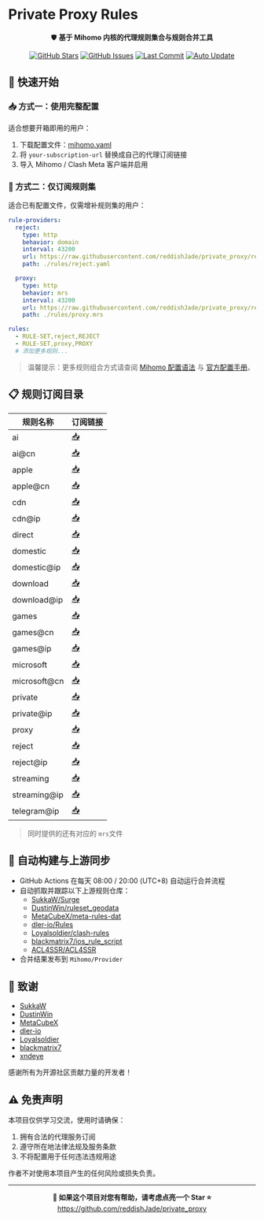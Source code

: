 # Private Proxy Rules

<div align="center">

🛡️ **基于 Mihomo 内核的代理规则集合与规则合并工具**

[![GitHub Stars](https://img.shields.io/github/stars/reddishJade/private_proxy?style=flat-square)](https://github.com/reddishJade/private_proxy/stargazers)
[![GitHub Issues](https://img.shields.io/github/issues/reddishJade/private_proxy?style=flat-square)](https://github.com/reddishJade/private_proxy/issues)
[![Last Commit](https://img.shields.io/github/last-commit/reddishJade/private_proxy?style=flat-square)](https://github.com/reddishJade/private_proxy/commits/main)
[![Auto Update](https://img.shields.io/badge/Auto%20Update-Every%2012h-green?style=flat-square)](https://github.com/reddishJade/private_proxy/actions)

</div>

## 🚀 快速开始

### 📥 方式一：使用完整配置

适合想要开箱即用的用户：

1. 下载配置文件：[mihomo.yaml](https://raw.githubusercontent.com/reddishJade/private_proxy/refs/heads/main/Mihomo/Full_Config/mihomo.yaml)
2. 将 `your-subscription-url` 替换成自己的代理订阅链接
3. 导入 Mihomo / Clash Meta 客户端并启用

### 🔧 方式二：仅订阅规则集

适合已有配置文件，仅需增补规则集的用户：

```yaml
rule-providers:
  reject:
    type: http
    behavior: domain
    interval: 43200
    url: https://raw.githubusercontent.com/reddishJade/private_proxy/refs/heads/main/Mihomo/Provider/reject.yaml
    path: ./rules/reject.yaml

  proxy:
    type: http
    behavior: mrs
    interval: 43200
    url: https://raw.githubusercontent.com/reddishJade/private_proxy/refs/heads/main/Mihomo/Provider/proxy.mrs
    path: ./rules/proxy.mrs

rules:
  - RULE-SET,reject,REJECT
  - RULE-SET,proxy,PROXY
  # 添加更多规则...
```

> 温馨提示：更多规则组合方式请查阅 [Mihomo 配置语法](https://wiki.metacubex.one/handbook/syntax/) 与 [官方配置手册](https://wiki.metacubex.one/config/)。

## 📋 规则订阅目录

| 规则名称     | 订阅链接                                                                                                         |
| ------------ | ---------------------------------------------------------------------------------------------------------------- |
| ai           | [📥](https://raw.githubusercontent.com/reddishJade/private_proxy/refs/heads/main/Mihomo/Provider/ai.yaml)           |
| ai@cn        | [📥](https://raw.githubusercontent.com/reddishJade/private_proxy/refs/heads/main/Mihomo/Provider/ai@cn.yaml)        |
| apple        | [📥](https://raw.githubusercontent.com/reddishJade/private_proxy/refs/heads/main/Mihomo/Provider/apple.yaml)        |
| apple@cn     | [📥](https://raw.githubusercontent.com/reddishJade/private_proxy/refs/heads/main/Mihomo/Provider/apple@cn.yaml)     |
| cdn          | [📥](https://raw.githubusercontent.com/reddishJade/private_proxy/refs/heads/main/Mihomo/Provider/cdn.yaml)          |
| cdn@ip       | [📥](https://raw.githubusercontent.com/reddishJade/private_proxy/refs/heads/main/Mihomo/Provider/cdn@ip.yaml)       |
| direct       | [📥](https://raw.githubusercontent.com/reddishJade/private_proxy/refs/heads/main/Mihomo/Provider/direct.yaml)       |
| domestic     | [📥](https://raw.githubusercontent.com/reddishJade/private_proxy/refs/heads/main/Mihomo/Provider/domestic.yaml)     |
| domestic@ip  | [📥](https://raw.githubusercontent.com/reddishJade/private_proxy/refs/heads/main/Mihomo/Provider/domestic@ip.yaml)  |
| download     | [📥](https://raw.githubusercontent.com/reddishJade/private_proxy/refs/heads/main/Mihomo/Provider/download.yaml)     |
| download@ip  | [📥](https://raw.githubusercontent.com/reddishJade/private_proxy/refs/heads/main/Mihomo/Provider/download@ip.yaml)  |
| games        | [📥](https://raw.githubusercontent.com/reddishJade/private_proxy/refs/heads/main/Mihomo/Provider/games.yaml)        |
| games@cn     | [📥](https://raw.githubusercontent.com/reddishJade/private_proxy/refs/heads/main/Mihomo/Provider/games@cn.yaml)     |
| games@ip     | [📥](https://raw.githubusercontent.com/reddishJade/private_proxy/refs/heads/main/Mihomo/Provider/games@ip.yaml)     |
| microsoft    | [📥](https://raw.githubusercontent.com/reddishJade/private_proxy/refs/heads/main/Mihomo/Provider/microsoft.yaml)    |
| microsoft@cn | [📥](https://raw.githubusercontent.com/reddishJade/private_proxy/refs/heads/main/Mihomo/Provider/microsoft@cn.yaml) |
| private      | [📥](https://raw.githubusercontent.com/reddishJade/private_proxy/refs/heads/main/Mihomo/Provider/private.yaml)      |
| private@ip   | [📥](https://raw.githubusercontent.com/reddishJade/private_proxy/refs/heads/main/Mihomo/Provider/private@ip.yaml)   |
| proxy        | [📥](https://raw.githubusercontent.com/reddishJade/private_proxy/refs/heads/main/Mihomo/Provider/proxy.yaml)        |
| reject       | [📥](https://raw.githubusercontent.com/reddishJade/private_proxy/refs/heads/main/Mihomo/Provider/reject.yaml)       |
| reject@ip    | [📥](https://raw.githubusercontent.com/reddishJade/private_proxy/refs/heads/main/Mihomo/Provider/reject@ip.yaml)    |
| streaming    | [📥](https://raw.githubusercontent.com/reddishJade/private_proxy/refs/heads/main/Mihomo/Provider/streaming.yaml)    |
| streaming@ip | [📥](https://raw.githubusercontent.com/reddishJade/private_proxy/refs/heads/main/Mihomo/Provider/streaming@ip.yaml) |
| telegram@ip  | [📥](https://raw.githubusercontent.com/reddishJade/private_proxy/refs/heads/main/Mihomo/Provider/telegram@ip.yaml)  |

> 同时提供的还有对应的 `mrs`文件

## 🤖 自动构建与上游同步

- GitHub Actions 在每天 08:00 / 20:00 (UTC+8) 自动运行合并流程
- 自动抓取并跟踪以下上游规则仓库：
  - [SukkaW/Surge](https://github.com/SukkaW/Surge)
  - [DustinWin/ruleset_geodata](https://github.com/DustinWin/ruleset_geodata)
  - [MetaCubeX/meta-rules-dat](https://github.com/MetaCubeX/meta-rules-dat)
  - [dler-io/Rules](https://github.com/dler-io/Rules)
  - [Loyalsoldier/clash-rules](https://github.com/Loyalsoldier/clash-rules)
  - [blackmatrix7/ios_rule_script](https://github.com/blackmatrix7/ios_rule_script)
  - [ACL4SSR/ACL4SSR](https://github.com/ACL4SSR/ACL4SSR/tree/master)
- 合并结果发布到 `Mihomo/Provider`

## 🙏 致谢

- [SukkaW](https://github.com/SukkaW/Surge)
- [DustinWin](https://github.com/DustinWin/ruleset_geodata)
- [MetaCubeX](https://github.com/MetaCubeX/meta-rules-dat)
- [dler-io](https://github.com/dler-io/Rules)
- [Loyalsoldier](https://github.com/Loyalsoldier/clash-rules)
- [blackmatrix7](https://github.com/blackmatrix7/ios_rule_script)
- [xndeye](https://github.com/xndeye/rule-merger)

感谢所有为开源社区贡献力量的开发者！

## ⚠️ 免责声明

本项目仅供学习交流，使用时请确保：

1. 拥有合法的代理服务订阅
2. 遵守所在地法律法规及服务条款
3. 不将配置用于任何违法违规用途

作者不对使用本项目产生的任何风险或损失负责。

---

<p align="center">
  <strong>🌟 如果这个项目对您有帮助，请考虑点亮一个 Star ⭐</strong><br>
  <a href="https://github.com/reddishJade/private_proxy">https://github.com/reddishJade/private_proxy</a>
